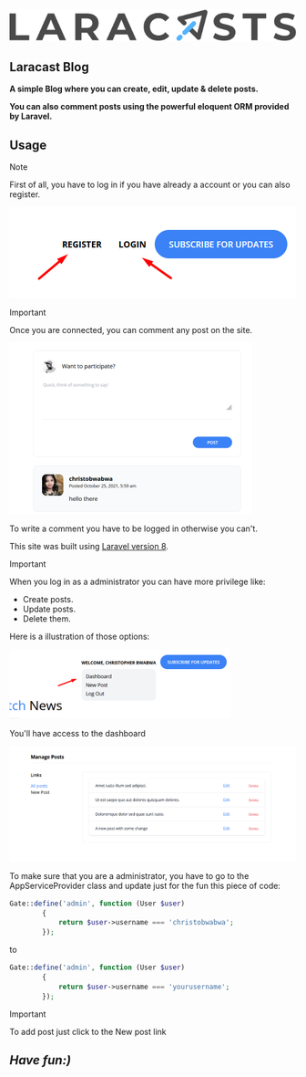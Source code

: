 ![Screenshot of the logo of the application.](/public/images/logo.svg)

## Laracast Blog

**A simple Blog where you can create, edit, update & delete posts.**

**You can also comment posts using the powerful eloquent ORM provided by Laravel.**

## Usage 

> [!NOTE]
> First of all, you have to log in if you have already a account or you can also register.


![Screenshot of the login & register buttons.](/public/images/register-or-login.png)

> [!IMPORTANT]
> Once you are connected, you can comment any post on the site.

![Screenshot of the comment on a random post](/public/images/comments.png)

To write a comment you have to be logged in otherwise you can't.

This site was built using [Laravel version 8](https://laravel.com/).

> [!IMPORTANT]
> When you log in as a administrator you can have more privilege like:

* Create posts.
* Update posts.
* Delete them.

Here is a illustration of those options:

![Screenshot of options](/public/images/options.png)

You'll have access to the dashboard

![Screenshot of the dashboard](/public/images/dashboard.png)


To make sure that you are a administrator, you have to go to the AppServiceProvider class
and update just for the fun this piece of code:

```php
Gate::define('admin', function (User $user) 
        {
            return $user->username === 'christobwabwa';
        });
```
to 
```php
Gate::define('admin', function (User $user) 
        {
            return $user->username === 'yourusername';
        });
```
> [!IMPORTANT]
> To add post just click to the New post link

## *Have fun:)* ##